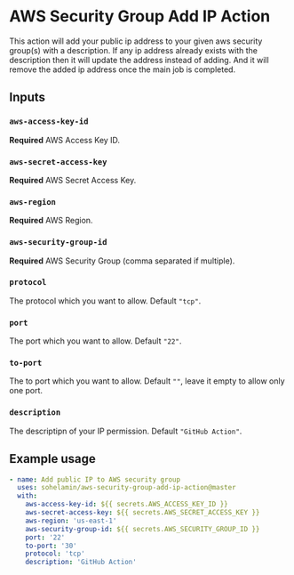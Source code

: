 # AWS Security Group Add IP Action

This action will add your public ip address to your given aws security group(s) with a description.
If any ip address already exists with the description then it will update the address instead of adding.
And it will remove the added ip address once the main job is completed.

## Inputs

### `aws-access-key-id`

**Required** AWS Access Key ID.

### `aws-secret-access-key`

**Required** AWS Secret Access Key.

### `aws-region`

**Required** AWS Region.

### `aws-security-group-id`

**Required** AWS Security Group (comma separated if multiple).

### `protocol`

The protocol which you want to allow. Default `"tcp"`.

### `port`

The port which you want to allow. Default `"22"`.

### `to-port`

The to port which you want to allow. Default `""`, leave it empty to allow only one port.

### `description`

The descriptipn of your IP permission. Default `"GitHub Action"`.

## Example usage
```yaml
- name: Add public IP to AWS security group
  uses: sohelamin/aws-security-group-add-ip-action@master
  with:
    aws-access-key-id: ${{ secrets.AWS_ACCESS_KEY_ID }}
    aws-secret-access-key: ${{ secrets.AWS_SECRET_ACCESS_KEY }}
    aws-region: 'us-east-1'
    aws-security-group-id: ${{ secrets.AWS_SECURITY_GROUP_ID }}
    port: '22'
    to-port: '30'
    protocol: 'tcp'
    description: 'GitHub Action'
```

